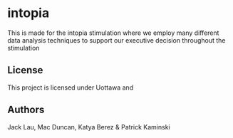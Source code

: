 # intopia
This is made for the intopia stimulation where we employ many different data analysis techniques to support our executive decision throughout the stimulation

## License
This project is licensed under Uottawa and 

## Authors
Jack Lau, Mac Duncan, Katya Berez & Patrick Kaminski
